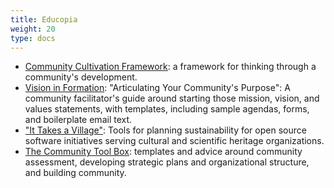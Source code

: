 ```yaml
---
title: Educopia
weight: 20
type: docs
---
```


* [Community Cultivation Framework](https://educopia.org/wp-content/uploads/2018/11/CommunityCultivationFieldGuide.pdf): a framework for thinking through a community's development.
* [Vision in Formation](https://educopia.org/wp-content/uploads/2021/03/Vision-in-Formation_-_Articulating-Your-Communitys-Purpose_-Facilitators-Guide_v5.pdf): "Articulating Your Community's Purpose": A community facilitator's guide around starting those mission, vision, and values statements, with templates, including sample agendas, forms, and boilerplate email text. 
* ["It Takes a Village"](https://www.lyrasis.org/programs/Pages/IMLS-OSS.aspx): Tools for planning sustainability for open source software initiatives serving cultural and scientific heritage organizations.
* [The Community Tool Box](https://ctb.ku.edu/): templates and advice around community assessment, developing strategic plans and organizational structure, and building community.

